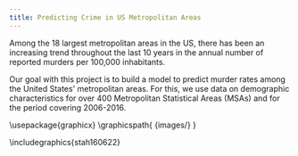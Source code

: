 ```yaml
---
title: Predicting Crime in US Metropolitan Areas
---
```


Among the 18 largest metropolitan areas in the US, there has been an increasing trend throughout the last 10 years in the annual number of reported murders per 100,000 inhabitants. 

Our goal with this project is to build a model to predict murder rates among the United States' metropolitan areas. For this, we use data on demographic characteristics for over 400 Metropolitan Statistical Areas (MSAs) and for the period covering 2006-2016. 

\usepackage{graphicx}
\graphicspath{ {images/} }

\includegraphics{stah160622}
